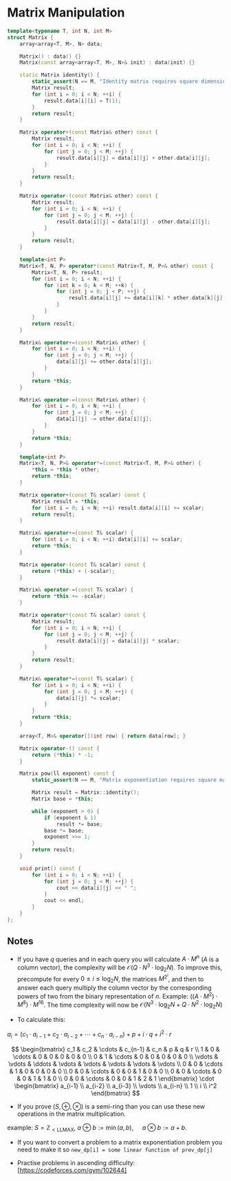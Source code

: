 # Matrix Manipulation

```cpp
template<typename T, int N, int M>
struct Matrix {
    array<array<T, M>, N> data;

    Matrix() : data() {}
    Matrix(const array<array<T, M>, N>& init) : data(init) {}

    static Matrix identity() {
        static_assert(N == M, "Identity matrix requires square dimensions");
        Matrix result;
        for (int i = 0; i < N; ++i) {
            result.data[i][i] = T(1);
        }
        return result;
    }

    Matrix operator+(const Matrix& other) const {
        Matrix result;
        for (int i = 0; i < N; ++i) {
            for (int j = 0; j < M; ++j) {
                result.data[i][j] = data[i][j] + other.data[i][j];
            }
        }
        return result;
    }

    Matrix operator-(const Matrix& other) const {
        Matrix result;
        for (int i = 0; i < N; ++i) {
            for (int j = 0; j < M; ++j) {
                result.data[i][j] = data[i][j] - other.data[i][j];
            }
        }
        return result;
    }

    template<int P>
    Matrix<T, N, P> operator*(const Matrix<T, M, P>& other) const {
        Matrix<T, N, P> result;
        for (int i = 0; i < N; ++i) {
            for (int k = 0; k < M; ++k) {
                for (int j = 0; j < P; ++j) {
                    result.data[i][j] += data[i][k] * other.data[k][j];
                }
            }
        }
        return result;
    }

    Matrix& operator+=(const Matrix& other) {
        for (int i = 0; i < N; ++i) {
            for (int j = 0; j < M; ++j) {
                data[i][j] += other.data[i][j];
            }
        }
        return *this;
    }

    Matrix& operator-=(const Matrix& other) {
        for (int i = 0; i < N; ++i) {
            for (int j = 0; j < M; ++j) {
                data[i][j] -= other.data[i][j];
            }
        }
        return *this;
    }

    template<int P>
    Matrix<T, N, P>& operator*=(const Matrix<T, M, P>& other) {
        *this = *this * other;
        return *this;
    }

    Matrix operator+(const T& scalar) const {
        Matrix result = *this;
        for (int i = 0; i < N; ++i) result.data[i][i] += scalar;
        return result;
    }

    Matrix& operator+=(const T& scalar) {
        for (int i = 0; i < N; ++i) data[i][i] += scalar;
        return *this;
    }

    Matrix operator-(const T& scalar) const {
        return (*this) + (-scalar);
    }

    Matrix& operator-=(const T& scalar) {
        return *this += -scalar;
    }

    Matrix operator*(const T& scalar) const {
        Matrix result;
        for (int i = 0; i < N; ++i) {
            for (int j = 0; j < M; ++j) {
                result.data[i][j] = data[i][j] * scalar;
            }
        }
        return result;
    }

    Matrix& operator*=(const T& scalar) {
        for (int i = 0; i < N; ++i) {
            for (int j = 0; j < M; ++j) {
                data[i][j] *= scalar;
            }
        }
        return *this;
    }

    array<T, M>& operator[](int row) { return data[row]; }

    Matrix operator-() const {
        return (*this) * -1;
    }

    Matrix pow(ll exponent) const {
        static_assert(N == M, "Matrix exponentiation requires square matrices");

        Matrix result = Matrix::identity();
        Matrix base = *this;

        while (exponent > 0) {
            if (exponent & 1)
                result *= base;
            base *= base;
            exponent >>= 1;
        }
        return result;
    }

    void print() const {
        for (int i = 0; i < N; ++i) {
            for (int j = 0; j < M; ++j) {
                cout << data[i][j] << " ";
            }
            cout << endl;
        }
    }
};
```

## Notes

- If you have $q$ queries and in each query you will calculate $A \cdot M^n$ ($A$ is a column vector), the complexity will be $\mathcal{O}(Q \cdot N^3 \cdot \log_2 N)$.
To improve this, precompute for every $0 \leq i \leq \log_2 N$, the matrices $M^{2^i}$, and then to answer each query multiply the column vector by the corresponding powers of two from the binary representation of $n$.
Example: $((A \cdot M^2) \cdot M^8) \cdot M^{16}$. The time complexity will now be $\mathcal{O}(N^3 \cdot \log_2 N + Q \cdot N^2 \cdot \log_2 N)$

- To calculate this:

$a_i = (c_1 \cdot a_{i-1} + c_2 \cdot a_{i-2} + \cdots + c_n \cdot a_{i-n}) + p + i \cdot q + i^2 \cdot r$

$$
\begin{bmatrix}
c_1 & c_2 & \cdots & c_{n-1} & c_n & p & q & r \\
1   & 0   & \cdots & 0   & 0 & 0 & 0 & 0 \\
0   & 1   & \cdots & 0   & 0 & 0 & 0 & 0 \\
\vdots & \vdots & \ddots & \vdots & \vdots & \vdots & \vdots & \vdots \\
0 & 0 & \cdots & 1 & 0 & 0 & 0 & 0 \\
0 & 0 & \cdots & 0 & 0 & 1 & 0 & 0 \\
0 & 0 & \cdots & 0 & 0 & 1 & 1 & 0 \\
0 & 0 & \cdots & 0 & 0 & 1 & 2 & 1
\end{bmatrix}
\cdot
\begin{bmatrix}
a_{i-1} \\
a_{i-2} \\
a_{i-3} \\
\vdots \\
a_{i-n} \\
1 \\
i \\
i^2
\end{bmatrix}
$$

- If you prove $(S, \oplus, \otimes)$ is a semi-ring than you can use these new operations in the matrix multiplication.

example: $S = \mathbb{Z}_{< \text{LLMAX}}$,  $a \oplus b := \min(a, b)$, $\quad a \otimes b := a + b$.

- If you want to convert a problem to a matrix exponentiation problem you need to make it so `new_dp[i] = some linear function of prev_dp[j]` 

- Practise problems in ascending difficulty: [https://codeforces.com/gym/102644]